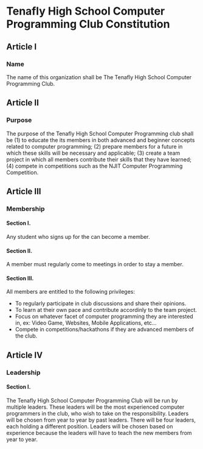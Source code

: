 # Tenafly High School Computer Programming Club Constitution

## Article I
### Name

The name of this organization shall be The Tenafly High School Computer Programming Club.

## Article II
### Purpose

The purpose of the Tenafly High School Computer Programming club shall be (1) to educate the its members in both advanced and beginner concepts related to computer programming; (2) prepare members for a future in which these skills will be necessary and applicable; (3) create a team project in which all members contribute their skills that they have learned; (4) compete in competitions such as the NJIT Computer Programming Competition.

## Article III
### Membership

#### Section I.

Any student who signs up for the can become a member.

#### Section II.

A member must regularly come to meetings in order to stay a member.

#### Section III.

All members are entitled to the following privileges:
+ To regularly participate in club discussions and share their opinions.
+ To learn at their own pace and contribute accordinly to the team project.
+ Focus on whatever facet of computer programming they are interested in, ex: Video Game, Websites, Mobile Applications, etc...
+ Compete in competitions/hackathons if they are advanced members of the club.

## Article IV
### Leadership

#### Section I. 

The Tenafly High School Computer Programming Club will be run by multiple leaders. These leaders will be the most experienced computer programmers in the club, who wish to take on the responsibility. Leaders will be chosen from year to year by past leaders. There will be four leaders, each holding a different position. Leaders will be chosen based on experience because the leaders will have to teach the new members from year to year.
